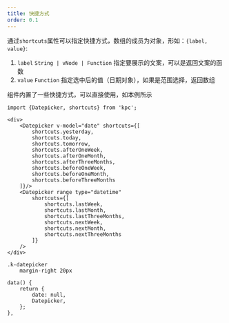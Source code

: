 ```yaml
---
title: 快捷方式
order: 0.1
---
```


通过`shortcuts`属性可以指定快捷方式，数组的成员为对象，形如：`{label, value}`:

1. `label` `String | vNode | Function` 指定要展示的文案，可以是返回文案的函数
2. `value` `Function` 指定选中后的值（日期对象），如果是范围选择，返回数组

组件内置了一些快捷方式，可以直接使用，如本例所示

```vdt
import {Datepicker, shortcuts} from 'kpc';

<div>
    <Datepicker v-model="date" shortcuts={[
        shortcuts.yesterday,
        shortcuts.today,
        shortcuts.tomorrow,
        shortcuts.afterOneWeek,
        shortcuts.afterOneMonth,
        shortcuts.afterThreeMonths,
        shortcuts.beforeOneWeek,
        shortcuts.beforeOneMonth,
        shortcuts.beforeThreeMonths
    ]}/>
    <Datepicker range type="datetime" 
        shortcuts={[
            shortcuts.lastWeek,
            shortcuts.lastMonth,
            shortcuts.lastThreeMonths,
            shortcuts.nextWeek,
            shortcuts.nextMonth,
            shortcuts.nextThreeMonths
        ]}
    />
</div>
```

```styl
.k-datepicker
    margin-right 20px
```

```vue-data
data() {
    return {
        date: null,
        Datepicker,
    };
},
```
